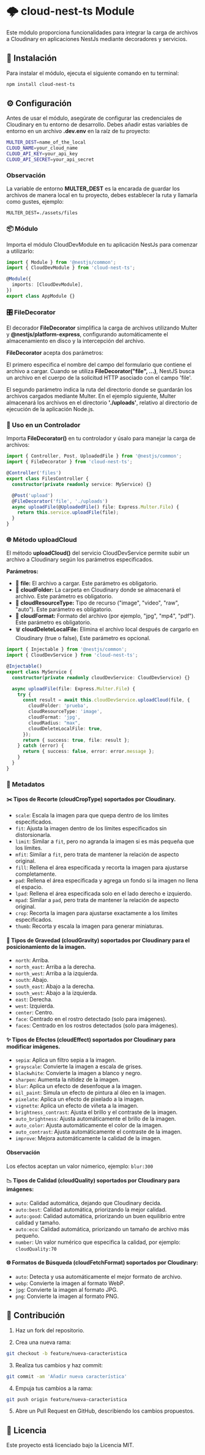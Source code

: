 # 🌩️ cloud-nest-ts Module

Este módulo proporciona funcionalidades para integrar la carga de archivos a Cloudinary en aplicaciones NestJs mediante decoradores y servicios.

## 🚀 Instalación

Para instalar el módulo, ejecuta el siguiente comando en tu terminal:

```bash
npm install cloud-nest-ts
```

## ⚙️ Configuración

Antes de usar el módulo, asegúrate de configurar las credenciales de Cloudinary en tu entorno de desarrollo. Debes añadir estas variables de entorno en un archivo **.dev.env** en la raíz de tu proyecto:

```bash
MULTER_DEST=name_of_the_local
CLOUD_NAME=your_cloud_name
CLOUD_API_KEY=your_api_key
CLOUD_API_SECRET=your_api_secret
```

### Observación

La variable de entorno **MULTER_DEST** es la encarada de guardar los archivos de manera local en tu proyecto, debes establecer la ruta y llamarla como gustes, ejemplo: 

```env
MULTER_DEST=./assets/files
```

### 📦 Módulo

Importa el módulo CloudDevModule en tu aplicación NestJs para comenzar a utilizarlo:

```typescript
import { Module } from '@nestjs/common';
import { CloudDevModule } from 'cloud-nest-ts';

@Module({
  imports: [CloudDevModule],
})
export class AppModule {}
```

### 🎛️ FileDecorator

El decorador **FileDecorator** simplifica la carga de archivos utilizando Multer y **@nestjs/platform-express**, configurando automáticamente el almacenamiento en disco y la intercepción del archivo.

**FileDecorator** acepta dos parámetros:

El primero especifica el nombre del campo del formulario que contiene el archivo a cargar. Cuando se utiliza **FileDecorator("file", ...)**, NestJS busca un archivo en el cuerpo de la solicitud HTTP asociado con el campo 'file'.

El segundo parámetro indica la ruta del directorio donde se guardarán los archivos cargados mediante Multer. En el ejemplo siguiente, Multer almacenará los archivos en el directorio **'./uploads'**, relativo al directorio de ejecución de la aplicación Node.js.

### 📂 Uso en un Controlador

Importa **FileDecorator()** en tu controlador y úsalo para manejar la carga de archivos:

```typescript
import { Controller, Post, UploadedFile } from '@nestjs/common';
import { FileDecorator } from 'cloud-nest-ts';

@Controller('files')
export class FilesController {
  constructor(private readonly service: MyService) {}

  @Post('upload')
  @FileDecorator('file', './uploads')
  async uploadFile(@UploadedFile() file: Express.Multer.File) {
    return this.service.uploadFile(file);
  }
}
```

### 🌐 Método uploadCloud

El método **uploadCloud()** del servicio CloudDevService permite subir un archivo a Cloudinary según los parámetros especificados.

**Parámetros:**

- 📄 **file:** El archivo a cargar. Este parámetro es obligatorio.
- 📁 **cloudFolder:** La carpeta en Cloudinary donde se almacenará el archivo. Este parámetro es obligatorio.
- 🔧 **cloudResourceType:** Tipo de recurso ("image", "video", "raw", "auto"). Este parámetro es obligatorio.
- 📝 **cloudFormat:** Formato del archivo (por ejemplo, "jpg", "mp4", "pdf"). Este parámetro es obligatorio.
- 🗑️ **cloudDeleteLocalFile:** Elimina el archivo local después de cargarlo en Cloudinary (true o false), Este parámetro es opcional.

```typescript
import { Injectable } from '@nestjs/common';
import { CloudDevService } from 'cloud-nest-ts';

@Injectable()
export class MyService {
  constructor(private readonly cloudDevService: CloudDevService) {}

  async uploadFile(file: Express.Multer.File) {
    try {
      const result = await this.cloudDevService.uploadCloud(file, {
        cloudFolder: 'prueba',
        cloudResourceType: 'image',
        cloudFormat: 'jpg',
        cloudRadius: "max",
        cloudDeleteLocalFile: true,
      });
      return { success: true, file: result };
    } catch (error) {
      return { success: false, error: error.message };
    }
  }
}
```

### 📄 Metadatos

#### ✂️ Tipos de Recorte (cloudCropType) soportados por Cloudinary.

- `scale`: Escala la imagen para que quepa dentro de los límites especificados.
- `fit`: Ajusta la imagen dentro de los límites especificados sin distorsionarla.
- `limit`: Similar a `fit`, pero no agranda la imagen si es más pequeña que los límites.
- `mfit`: Similar a `fit`, pero trata de mantener la relación de aspecto original.
- `fill`: Rellena el área especificada y recorta la imagen para ajustarse completamente.
- `pad`: Rellena el área especificada y agrega un fondo si la imagen no llena el espacio.
- `lpad`: Rellena el área especificada solo en el lado derecho e izquierdo.
- `mpad`: Similar a `pad`, pero trata de mantener la relación de aspecto original.
- `crop`: Recorta la imagen para ajustarse exactamente a los límites especificados.
- `thumb`: Recorta y escala la imagen para generar miniaturas.

#### 📍 Tipos de Gravedad (cloudGravity) soportados por Cloudinary para el posicionamiento de la imagen.

- `north`: Arriba.
- `north_east`: Arriba a la derecha.
- `north_west`: Arriba a la izquierda.
- `south`: Abajo.
- `south_east`: Abajo a la derecha.
- `south_west`: Abajo a la izquierda.
- `east`: Derecha.
- `west`: Izquierda.
- `center`: Centro.
- `face`: Centrado en el rostro detectado (solo para imágenes).
- `faces`: Centrado en los rostros detectados (solo para imágenes).

#### ✨ Tipos de Efectos (cloudEffect) soportados por Cloudinary para modificar imágenes.

- `sepia`: Aplica un filtro sepia a la imagen.
- `grayscale`: Convierte la imagen a escala de grises.
- `blackwhite`: Convierte la imagen a blanco y negro.
- `sharpen`: Aumenta la nitidez de la imagen.
- `blur`: Aplica un efecto de desenfoque a la imagen.
- `oil_paint`: Simula un efecto de pintura al óleo en la imagen.
- `pixelate`: Aplica un efecto de pixelado a la imagen.
- `vignette`: Aplica un efecto de viñeta a la imagen.
- `brightness_contrast`: Ajusta el brillo y el contraste de la imagen.
- `auto_brightness`: Ajusta automáticamente el brillo de la imagen.
- `auto_color`: Ajusta automáticamente el color de la imagen.
- `auto_contrast`: Ajusta automáticamente el contraste de la imagen.
- `improve`: Mejora automáticamente la calidad de la imagen.

#### Observación

Los efectos aceptan un valor númerico, ejemplo: `blur:300`

#### 📉 Tipos de Calidad (cloudQuality) soportados por Cloudinary para imágenes:

- `auto`: Calidad automática, dejando que Cloudinary decida.
- `auto:best`: Calidad automática, priorizando la mejor calidad.
- `auto:good`: Calidad automática, priorizando un buen equilibrio entre calidad y tamaño.
- `auto:eco`: Calidad automática, priorizando un tamaño de archivo más pequeño.
- `number`: Un valor numérico que especifica la calidad, por ejemplo: `cloudQuality:70`

#### 🌐 Formatos de Búsqueda (cloudFetchFormat) soportados por Cloudinary:

- `auto`: Detecta y usa automáticamente el mejor formato de archivo.
- `webp`: Convierte la imagen al formato WebP.
- `jpg`: Convierte la imagen al formato JPG.
- `png`: Convierte la imagen al formato PNG.

## 🤝 Contribución

1. Haz un fork del repositorio.

2. Crea una nueva rama:

```bash
git checkout -b feature/nueva-caracteristica
```

3. Realiza tus cambios y haz commit:

```bash
git commit -am 'Añadir nueva característica'
```

4. Empuja tus cambios a la rama:

```bash
git push origin feature/nueva-caracteristica
```

5. Abre un Pull Request en GitHub, describiendo los cambios propuestos.

## 🔑 Licencia

Este proyecto está licenciado bajo la Licencia MIT.
